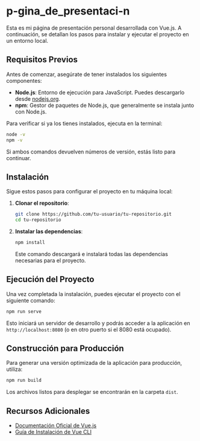 # p-gina_de_presentaci-n

Esta es mi página de presentación personal desarrollada con Vue.js. A continuación, se detallan los pasos para instalar y ejecutar el proyecto en un entorno local.

## Requisitos Previos

Antes de comenzar, asegúrate de tener instalados los siguientes componentes:

- **Node.js**: Entorno de ejecución para JavaScript. Puedes descargarlo desde [nodejs.org](https://nodejs.org/).
- **npm**: Gestor de paquetes de Node.js, que generalmente se instala junto con Node.js.

Para verificar si ya los tienes instalados, ejecuta en la terminal:

```bash
node -v
npm -v
```

Si ambos comandos devuelven números de versión, estás listo para continuar.

## Instalación

Sigue estos pasos para configurar el proyecto en tu máquina local:

1. **Clonar el repositorio**:

   ```bash
   git clone https://github.com/tu-usuario/tu-repositorio.git
   cd tu-repositorio
   ```

2. **Instalar las dependencias**:

   ```bash
   npm install
   ```

   Este comando descargará e instalará todas las dependencias necesarias para el proyecto.

## Ejecución del Proyecto

Una vez completada la instalación, puedes ejecutar el proyecto con el siguiente comando:

```bash
npm run serve
```

Esto iniciará un servidor de desarrollo y podrás acceder a la aplicación en `http://localhost:8080` (o en otro puerto si el 8080 está ocupado).

## Construcción para Producción

Para generar una versión optimizada de la aplicación para producción, utiliza:

```bash
npm run build
```

Los archivos listos para desplegar se encontrarán en la carpeta `dist`.

## Recursos Adicionales

- [Documentación Oficial de Vue.js](https://vuejs.org/guide/installation.html)
- [Guía de Instalación de Vue CLI](https://cli.vuejs.org/guide/installation.html)

```
